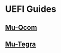# UEFI Guides

## [Mu-Qcom](https://github.com/Robotix22/UEFI-Guides/blob/main/Mu-Qcom/README.md)
## [Mu-Tegra](https://github.com/Robotix22/UEFI-Guides/blob/main/Mu-Tegra/README.md)
